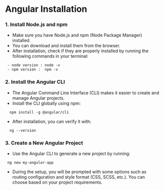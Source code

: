 # Angular Installation

### 1. Install Node.js and npm
- Make sure you have Node.js and npm (Node Package Manager) installed. 
- You can download and install them from the browser. 
- After installation, check if they are properly installed by running the following commands in your terminal:
```shell
 - node version : node -v
 - npm version :  npm -v
```
### 2. Install the Angular CLI
- The Angular Command Line Interface (CLI) makes it easier to create and manage Angular projects.
- Install the CLI globally using npm:
```shell
  npm install -g @angular/cli
```   
- After installation, you can verify it with:
```shell
  ng --version
```

### 3. Create a New Angular Project
- Use the Angular CLI to generate a new project by running:
```shell
 ng new my-angular-app
```
- During the setup, you will be prompted with some options such as routing configuration and style format (CSS, SCSS, etc.). You can choose based on your project requirements.
